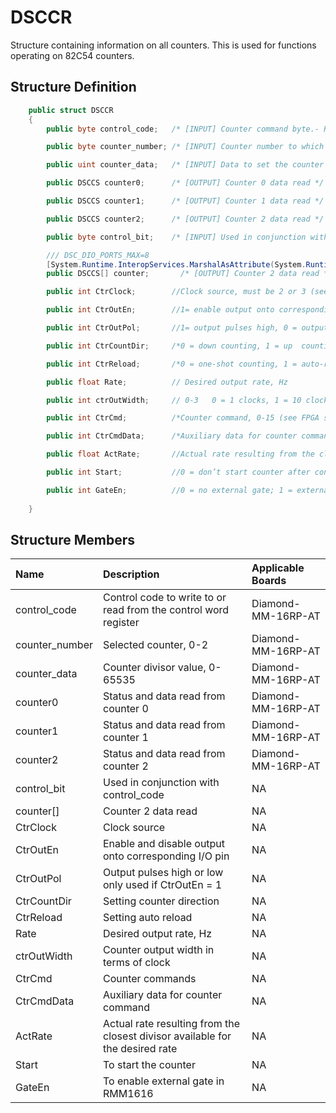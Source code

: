 # DSCCR

Structure containing information on all counters. This is used for functions operating on 82C54 counters.

## Structure Definition

```csharp
    public struct DSCCR
    {
        public byte control_code;   /* [INPUT] Counter command byte.- Refer Board manual for specifics */

        public byte counter_number; /* [INPUT] Counter number to which the settings are being applied. */

        public uint counter_data;   /* [INPUT] Data to set the counter to */

        public DSCCS counter0;      /* [OUTPUT] Counter 0 data read */

        public DSCCS counter1;      /* [OUTPUT] Counter 1 data read */

        public DSCCS counter2;      /* [OUTPUT] Counter 2 data read */

        public byte control_bit;    /* [INPUT] Used in conjunction with control_code */

        /// DSC_DIO_PORTS_MAX=8
        [System.Runtime.InteropServices.MarshalAsAttribute(System.Runtime.InteropServices.UnmanagedType.ByValArray, SizeConst = 8, ArraySubType = System.Runtime.InteropServices.UnmanagedType.Struct)]
        public DSCCS[] counter;       /* [OUTPUT] Counter 2 data read */

        public int CtrClock;        //Clock source, must be 2 or 3 (see FPGA specification for usage)

        public int CtrOutEn;        //1= enable output onto corresponding I/O pin; 0 = disable output

        public int CtrOutPol;       //1= output pulses high, 0 = output pulses low; only used if CtrOutEn = 1

        public int CtrCountDir;     /*0 = down counting, 1 = up  counting*/

        public int CtrReload;       /*0 = one-shot counting, 1 = auto-reload (repetitive counting, only works in count down mode)*/

        public float Rate;          // Desired output rate, Hz

        public int ctrOutWidth;     // 0-3   0 = 1 clocks, 1 = 10 clocks, 2 = 100 clocks, 3 = 1000 clocks , only used if  CtrOutEn = 1 and CtrClock = 2 or 3

        public int CtrCmd;          /*Counter command, 0-15 (see FPGA specification for available commands)*/

        public int CtrCmdData;      /*Auxiliary data for counter command, 0-3 (see FPGA specification for usage)*/

        public float ActRate;       //Actual rate resulting from the closest divisor available for the desired rate

        public int Start;           //0 = don’t start counter after configuration; 1 = start counter after configuration

        public int GateEn;          //0 = no external gate; 1 = external gate enabled in RMM1616
        
    }
```

## Structure Members

| Name | Description | Applicable Boards |
| :--- | :--- | :--- |
| control\_code | Control code to write to or read from the control word register | Diamond-MM-16RP-AT |
| counter\_number | Selected counter, 0-2 | Diamond-MM-16RP-AT |
| counter\_data | Counter divisor value, 0-65535 | Diamond-MM-16RP-AT |
| counter0 | Status and data read from counter 0 | Diamond-MM-16RP-AT |
| counter1 | Status and data read from counter 1 | Diamond-MM-16RP-AT |
| counter2 | Status and data read from counter 2 | Diamond-MM-16RP-AT |
| control\_bit | Used in conjunction with control\_code | NA |
| counter\[\] | Counter 2 data read | NA |
| CtrClock | Clock source | NA |
| CtrOutEn | Enable and disable output onto corresponding I/O pin | NA |
| CtrOutPol | Output pulses high or low only used if CtrOutEn = 1 | NA |
| CtrCountDir | Setting counter direction | NA |
| CtrReload | Setting auto reload | NA |
| Rate | Desired output rate, Hz | NA |
| ctrOutWidth | Counter output width in terms of clock | NA |
| CtrCmd | Counter commands | NA |
| CtrCmdData | Auxiliary data for counter command | NA |
| ActRate | Actual rate resulting from the closest divisor available for the desired rate | NA |
| Start | To start the counter | NA |
| GateEn | To enable external gate in RMM1616 | NA |

